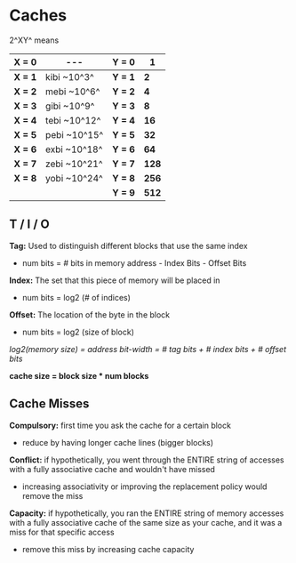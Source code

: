 # Caches

2^XY^ means

| X = 0     | ---          | Y = 0     | 1       |
| --------- | ------------ | --------- | ------- |
| **X = 1** | kibi ~10^3^  | **Y = 1** | **2**   |
| **X = 2** | mebi ~10^6^  | **Y = 2** | **4**   |
| **X = 3** | gibi ~10^9^  | **Y = 3** | **8**   |
| **X = 4** | tebi ~10^12^ | **Y = 4** | **16**  |
| **X = 5** | pebi ~10^15^ | **Y = 5** | **32**  |
| **X = 6** | exbi ~10^18^ | **Y = 6** | **64**  |
| **X = 7** | zebi ~10^21^ | **Y = 7** | **128** |
| **X = 8** | yobi ~10^24^ | **Y = 8** | **256** |
|           |              | **Y = 9** | **512** |

## T / I / O

**Tag:** Used to distinguish different blocks that use the same index

- num bits = # bits in memory address - Index Bits - Offset Bits

**Index:** The set that this piece of memory will be placed in

- num bits = log2 (# of indices)

**Offset:** The location of the byte in the block

- num bits = log2 (size of block)

*log2(memory size) = address bit-width = # tag bits + # index bits + # offset bits*

**cache size = block size * num blocks**

## Cache Misses

**Compulsory:** first time you ask the cache for a certain block

- reduce by having longer cache lines (bigger blocks)

**Conflict:** if hypothetically, you went through the ENTIRE string of accesses with a fully associative cache and wouldn't have missed

- increasing associativity or improving the replacement policy would remove the miss

**Capacity:** if hypothetically, you ran the ENTIRE string of memory accesses with a fully associative cache of the same size as your cache, and it was a miss for that specific access

- remove this miss by increasing cache capacity

